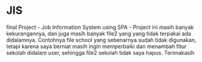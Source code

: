 # JIS
final Project - Job Information System using SPA -
Project ini masih banyak kekurangannya, dan juga masih banyak file2 yang yang tidak terpakai ada didalamnya. Contohnya file school yang sebenarnya sudah tidak digunakan, tetapi karena saya berniat masih ingin memperbaiki dan menambah fitur sekolah didalam user, sehingga file2 sekolah tidak saya hapus. Terimakasih
